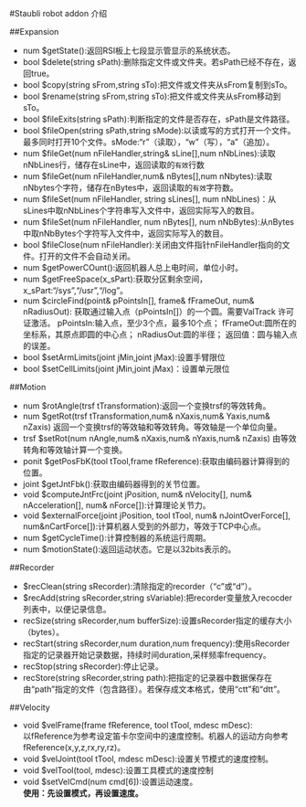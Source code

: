 #Staubli robot addon 介绍

##Expansion
* num $getState():返回RSI板上七段显示管显示的系统状态。
* bool $delete(string sPath):删除指定文件或文件夹。若sPath已经不存在，返回true。
* bool $copy(string sFrom,string sTo):把文件或文件夹从sFrom复制到sTo。
* bool $rename(string sFrom,string sTo):把文件或文件夹从sFrom移动到sTo。
* bool $fileExits(string sPath):判断指定的文件是否存在，sPath是文件路径。
* bool $fileOpen(string sPath,string sMode):以读或写的方式打开一个文件。最多同时打开10个文件。sMode:“r”（读取），“w”（写），“a”（追加）。
* num $fileGet(num nFileHandler,string& sLine[],num nNbLines):读取nNbLines行，储存在sLine中，返回读取的`有效`行数
* num $fileGet(num nFileHandler,num& nBytes[],num nNbytes):读取nNbytes个字符，储存在nBytes中，返回读取的`有效`字符数。
* num $fileSet(num nFileHandler, string sLines[], num nNbLines)：从sLines中取nNbLines个字符串写入文件中，返回实际写入的数目。
* num $fileSet(num nFileHandler, num nBytes[], num nNbBytes):从nBytes中取nNbBytes个字符写入文件中，返回实际写入的数目。
* bool $fileClose(num nFileHandler):关闭由文件指针nFileHandler指向的文件。打开的文件不会自动关闭。
* num $getPowerCOunt():返回机器人总上电时间，单位小时。
* num $getFreeSpace(x_sPart):获取分区剩余空间，x_sPart:“/sys”,“/usr”,“/log”。
* num $circleFind(point& pPointsIn[], frame& fFrameOut, num& nRadiusOut):
获取通过输入点（pPointsIn[]）的一个圆。需要ValTrack 许可证激活。
pPointsIn:输入点，至少3个点，最多10个点；
fFrameOut:圆所在的坐标系，其原点即圆的中心点；
nRadiusOut:圆的半径；
返回值：圆与输入点的误差。
* bool $setArmLimits(joint jMin,joint jMax):设置手臂限位
* bool $setCellLimits(joint jMin,joint jMax)：设置单元限位

##Motion
* num $rotAngle(trsf tTransformation):返回一个变换trsf的等效转角。
* num $getRot(trsf tTransformation,num& nXaxis,num& Yaxis,num& nZaxis)
返回一个变换trsf的等效轴和等效转角。等效轴是一个单位向量。
* trsf $setRot(num nAngle,num& nXaxis,num& nYaxis,num& nZaxis)
由等效转角和等效轴计算一个变换。
* ponit $getPosFbK(tool tTool,frame fReference):获取由编码器计算得到的位置。
* joint $getJntFbk():获取由编码器得到的关节位置。
* void $computeJntFrc(joint jPosition, num& nVelocity[], num& nAcceleration[], num& nForce[]):计算理论关节力。
* void $externalForce(joint jPosition, tool tTool, num& nJointOverForce[], num&nCartForce[]):计算机器人受到的外部力，等效于TCP中心点。
* num $getCycleTime():计算控制器的系统运行周期。
* num $motionState():返回运动状态。它是以32bits表示的。


##Recorder
* $recClean(string sRecorder):清除指定的recorder（“c”或“d”）。
* $recAdd(string sRecorder,string sVariable):把recorder变量放入recocder列表中，以便记录信息。
* recSize(string sRecorder,num bufferSize):设置sRecorder指定的缓存大小（bytes）。
* recStart(string sRecorder,num  duration,num frequency):使用sRecorder指定的记录器开始记录数据，持续时间duration,采样频率frequency。
* recStop(string sRecorder):停止记录。
* recStore(string sRecorder,string path):把指定的记录器中数据保存在由“path”指定的文件（包含路径）。若保存成文本格式，使用“ctt”和“dtt”。


##Velocity
* void $velFrame(frame fReference, tool tTool, mdesc mDesc):  
以fReference为参考设定笛卡尔空间中的速度控制。机器人的运动方向参考fReference(x,y,z,rx,ry,rz)。
* void $velJoint(tool tTool, mdesc mDesc):设置关节模式的速度控制。
* void $velTool(tool, mdesc):设置工具模式的速度控制
* void $setVelCmd(num cmd[6]):设置运动速度。  
**使用：先设置模式，再设置速度。**


